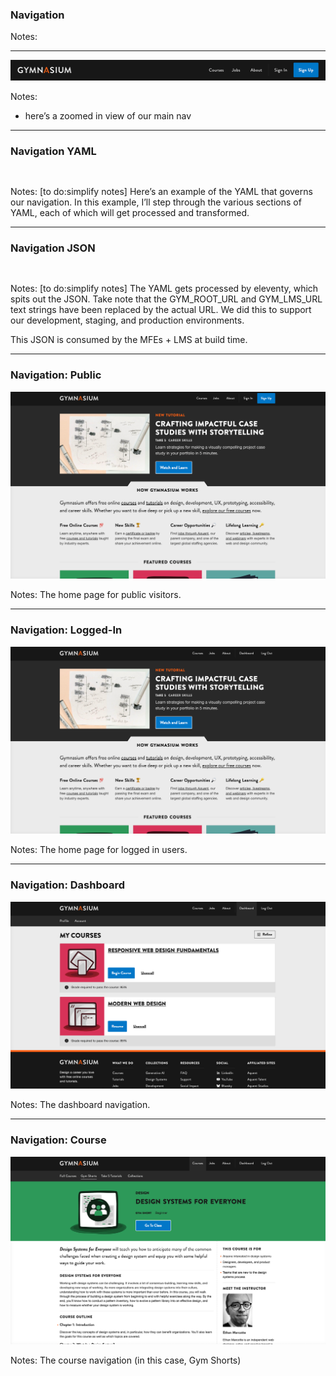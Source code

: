 
### Navigation

Notes:

---

![Screencap detail of main navigation.](img/gym-nav-detail-1.png)

Notes:
- here’s a zoomed in view of our main nav

---

<!-- .slide: data-auto-animate -->

### Navigation YAML<!-- .element: data-id="code-title" -->

<pre class="code-wrapper" data-id="code-animation">
  <code class="language-yml"
    data-line-numbers="|3-9|11-16|17-21|22-30"
    data-trim
    data-url="code-samples/nav.yaml"
  ></code>
</pre>

Notes:
[to do:simplify notes]
Here’s an example of the YAML that governs our navigation.
In this example, I’ll step through the various sections of YAML, each of which will get processed and transformed.

------

<!-- .slide: data-auto-animate -->

### Navigation JSON<!-- .element: data-id="code-title" -->

<pre class="code-wrapper" data-id="code-animation">
  <code class="language-json"
    data-line-numbers="|3-16|18-28|29-38|40-57"
    data-trim
    data-url="code-samples/nav.json"
    ></code>
</pre>

Notes:
[to do:simplify notes]
The YAML gets processed by eleventy, which spits out the JSON. Take note that the GYM_ROOT_URL and GYM_LMS_URL text strings have been replaced by the actual URL. We did this to support our development, staging, and production environments.

This JSON is consumed by the MFEs + LMS at build time.

------

<!-- .slide: data-auto-animate -->

### Navigation: Public

![Screenshot of main navigation](img/home-public.png)<!-- .element: class="r-fit-text" data-id="screencap" -->


Notes:
The home page for public visitors.


------

<!-- .slide:  -->

### Navigation: Logged-In

![Screenshot of main navigation](img/home-private.png)<!-- .element: class="r-fit-text" data-id="screencap" -->


Notes:
The home page for logged in users.

------

<!-- .slide:  -->

### Navigation: Dashboard

![Screenshot of main navigation](img/dash-after.png)<!-- .element: class="r-fit-text" data-id="screencap" -->


Notes:
The dashboard navigation.



------

<!-- .slide:  -->

### Navigation: Course

![Screenshot of course navigation](img/course-about-dsfe.png)<!-- .element: class="r-fit-text" data-id="screencap" -->


Notes:
The course navigation (in this case, Gym Shorts)
